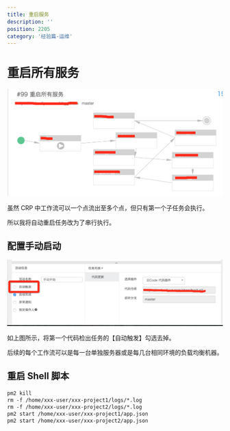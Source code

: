 ```yaml
---
title: 重启服务
description: ''
position: 2205
category: '经验篇-运维'
---
```


# 重启所有服务

![Image](/experience/operation/restarter1.png)

虽然 CRP 中工作流可以一个点流出至多个点，但只有第一个子任务会执行。

所以我将自动重启任务改为了串行执行。

## 配置手动启动

![Image](/experience/operation/restarter2.png)

如上图所示，将第一个代码检出任务的【自动触发】勾选去掉。

后续的每个工作流可以是每一台单独服务器或是每几台相同环境的负载均衡机器。

## 重启 Shell 脚本

```
pm2 kill
rm -f /home/xxx-user/xxx-project1/logs/*.log
rm -f /home/xxx-user/xxx-project2/logs/*.log
pm2 start /home/xxx-user/xxx-project1/app.json
pm2 start /home/xxx-user/xxx-project2/app.json
```

<adsbygoogle></adsbygoogle>
